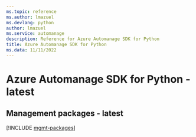 ```yaml
---
ms.topic: reference
ms.author: lmazuel
ms.devlang: python
author: lmazuel
ms.service: automanage
description: Reference for Azure Automanage SDK for Python
title: Azure Automanage SDK for Python
ms.data: 11/11/2022
---
```

# Azure Automanage SDK for Python - latest

## Management packages - latest
[!INCLUDE [mgmt-packages](automanage-mgmt-index.md)]
